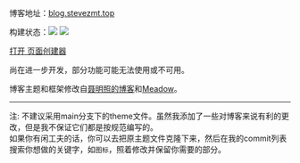 博客地址：[blog.stevezmt.top](https://blog.stevezmt.top)

构建状态：<a href='https://github.com/SteveZMTstudios/articles/actions/workflows/hexo-deploy.yml'><img src='https://github.com/SteveZMTstudios/articles/actions/workflows/hexo-deploy.yml/badge.svg'></a> <a href='https://github.com/SteveZMTstudios/articles/actions/workflows/pages/pages-build-deployment'><img src='https://github.com/SteveZMTstudios/articles/actions/workflows/pages/pages-build-deployment/badge.svg'></a>

[打开 页面创建器](https://blog.stevezmt.top/new)

尚在进一步开发，部分功能可能无法使用或不可用。

博客主题和框架修改自[聂明照的博客](https://github.com/niemingzhao/niemingzhao.github.io)和[Meadow](https://garybear.cn/hexo-theme-meadow/#/README)。

---

注: 不建议采用main分支下的theme文件。虽然我添加了一些对博客来说有利的更改，但是我不保证它们都是按规范编写的。<br>
如果你有闲工夫的话，你可以去把原主题文件克隆下来，然后在我的commit列表搜索你想做的关键字，如`图标`，照着修改并保留你需要的部分。

